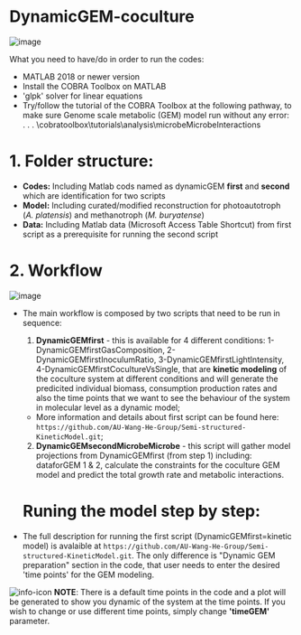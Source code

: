 # DynamicGEM-coculture

![image](https://user-images.githubusercontent.com/67964457/127546060-4ec09198-05ea-4814-8199-1ef48e3204c7.png)


What you need to have/do in order to run the codes:
- MATLAB 2018 or newer version
- Install the COBRA Toolbox on MATLAB
- 'glpk' solver for linear equations
- Try/follow the tutorial of the COBRA Toolbox at the following pathway, to make sure Genome scale metabolic (GEM) model run without any error: 
 . . . \cobratoolbox\tutorials\analysis\microbeMicrobeInteractions


# 1. Folder structure:
- __Codes:__ Including Matlab cods named as dynamicGEM __first__ and __second__ which are identification for two scripts
- __Model:__ Including curated/modified reconstruction for photoautotroph (_A. platensis_) and methanotroph (_M. buryatense_)
- __Data:__ Including Matlab data (Microsoft Access Table Shortcut) from first script as a prerequisite for running the second script

# 2. Workflow

![image](https://user-images.githubusercontent.com/67964457/127546356-b6794520-b37c-44d7-8237-88afad6d02e8.png)


- The main workflow is composed by two scripts that need to be run in sequence:

   1) __DynamicGEMfirst__ - this is available for 4 different conditions: 1-DynamicGEMfirstGasComposition, 2-DynamicGEMfirstInoculumRatio, 3-DynamicGEMfirstLightIntensity, 4-DynamicGEMfirstCocultureVsSingle, that are __kinetic modeling__ of the coculture system at different conditions and will generate the predicited individual biomass, consumption production rates and also the time points that we want to see the behaviour of the system in molecular level as a dynamic model;
   - More information and details about first script can be found here: 
`https://github.com/AU-Wang-He-Group/Semi-structured-KineticModel.git`;
   
   2) __DynamicGEMsecondMicrobeMicrobe__ - this script will gather model projections 
   from DynamicGEMfirst (from step 1) including: dataforGEM 1 & 2, calculate the constraints for the coculture GEM model and predict the total growth rate and metabolic interactions.
   
   # Runing the model step by step:
- The full description for running the first script (DynamicGEMfirst=kinetic model) is avalaible at `https://github.com/AU-Wang-He-Group/Semi-structured-KineticModel.git`. The only difference is "Dynamic GEM preparation" section in the code, that user needs to enter the desired 'time points' for the GEM modeling.

![info-icon](https://img.icons8.com/flat_round/48/000000/info.png)
__NOTE__: There is a default time points in the code and a plot will be generated to show you dynamic of the system at the time points. If you wish to change or use different time points, simply change __'timeGEM'__ parameter.
